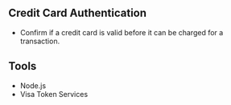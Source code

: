 ## Credit Card Authentication

- Confirm if a credit card is valid before it can be charged for a transaction.

## Tools

- Node.js
- Visa Token Services
